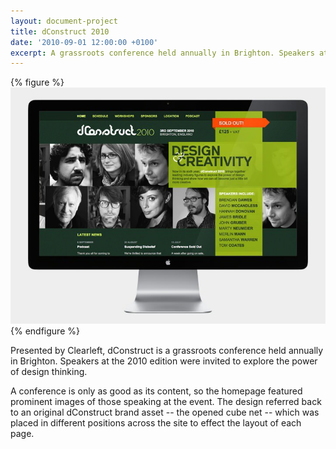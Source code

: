 ```yaml
---
layout: document-project
title: dConstruct 2010
date: '2010-09-01 12:00:00 +0100'
excerpt: A grassroots conference held annually in Brighton. Speakers at the 2010 edition were invited to explore the power of design thinking.
---
```

{% figure %}
![Home page](/assets/images/projects/dconstruct_2010/0.jpg)
{% endfigure %}

Presented by Clearleft, dConstruct is a grassroots conference held annually in Brighton. Speakers at the 2010 edition were invited to explore the power of design thinking.

A conference is only as good as its content, so the homepage featured prominent images of those speaking at the event. The design referred back to an original dConstruct brand asset -- the opened cube net -- which was placed in different positions across the site to effect the layout of each page.